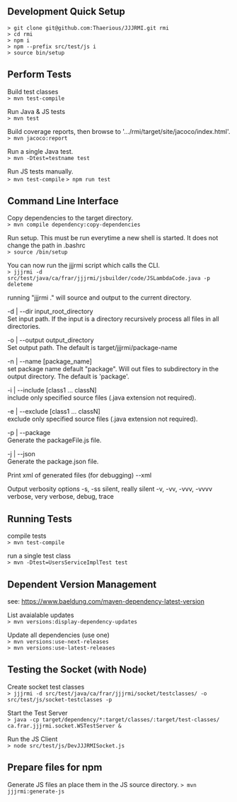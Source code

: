 Development Quick Setup
-----------------------
````
> git clone git@github.com:Thaerious/JJJRMI.git rmi
> cd rmi
> npm i
> npm --prefix src/test/js i
> source bin/setup
````

Perform Tests
-------------
Build test classes  
`> mvn test-compile`

Run Java & JS tests  
`> mvn test`

Build coverage reports, then browse to '.../rmi/target/site/jacoco/index.html'.    
`> mvn jacoco:report`

Run a single Java test.  
`> mvn -Dtest=testname test`

Run JS tests manually.  
`> mvn test-compile`
`> npm run test`

Command Line Interface
----------------------
Copy dependencies to the target directory.  
`> mvn compile dependency:copy-dependencies`

Run setup.  This must be run everytime a new shell is started.  It does not change
the path in .bashrc  
`> source /bin/setup`

You can now run the jjjrmi script which calls the CLI.  
`> jjjrmi -d src/test/java/ca/frar/jjjrmi/jsbuilder/code/JSLambdaCode.java -p deleteme`

running "jjjrmi ." will source and output to the current directory.  

-d | --dir input_root_directory  
Set input path. If the input is a directory recursively process all files in all
directories.

-o | --output output_directory  
Set output path.  The default is target/jjjrmi/package-name

-n | --name [package_name]  
set package name default "package".  Will out files to subdirectory in the output directory.
The default is 'package'.

-i | --include [class1 ... classN]  
include only specified source files (.java extension not required).

-e | --exclude [class1 ... classN]  
exclude only specified source files (.java extension not required).

-p | --package  
Generate the packageFile.js file.

-j | --json  
Generate the package.json file.


Print xml of generated files (for debugging)
--xml

Output verbosity options
-s, -ss silent, really silent
-v, -vv, -vvv, -vvvv verbose, very verbose, debug, trace

Running Tests
-------------
compile tests  
`> mvn test-compile`  

run a single test class  
`> mvn -Dtest=UsersServiceImplTest test`  

Dependent Version Management
----------------------------
see: https://www.baeldung.com/maven-dependency-latest-version

List avaialable updates  
`> mvn versions:display-dependency-updates`  

Update all dependencies (use one)  
`> mvn versions:use-next-releases`  
`> mvn versions:use-latest-releases`  

Testing the Socket (with Node)
------------------------------
Create socket test classes  
`> jjjrmi -d src/test/java/ca/frar/jjjrmi/socket/testclasses/ -o src/test/js/socket-testclasses -p`

Start the Test Server  
`> java -cp target/dependency/*:target/classes/:target/test-classes/ ca.frar.jjjrmi.socket.WSTestServer &`

Run the JS Client  
`> node src/test/js/DevJJJRMISocket.js`

Prepare files for npm
---------------------
Generate JS files an place them in the JS source directory.
`> mvn jjjrmi:generate-js`  